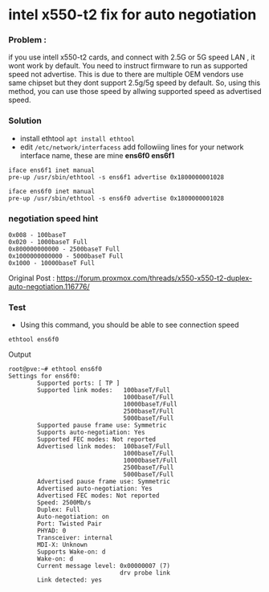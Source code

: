 # intel x550-t2 fix for auto negotiation
### Problem : 
if you use intell x550-t2 cards, and connect with 2.5G or 5G speed LAN , it wont work by default. You need to instruct firmware to run as supported speed not advertise. This is due to there are multiple OEM vendors use same chipset but they dont support 2.5g/5g speed by default. So, using this method, you can use those speed by allwing supported speed as advertised speed. 

### Solution 
- install ethtool ```apt install ethtool```
- edit ```/etc/network/interfacess```  add  followiing lines for your network interface name, these are mine **ens6f0 ens6f1**

```
iface ens6f1 inet manual
pre-up /usr/sbin/ethtool -s ens6f1 advertise 0x1800000001028

iface ens6f0 inet manual
pre-up /usr/sbin/ethtool -s ens6f0 advertise 0x1800000001028

```

### negotiation speed hint

```
0x008 - 100baseT
0x020 - 1000baseT Full
0x800000000000 - 2500baseT Full
0x1000000000000 - 5000baseT Full
0x1000 - 10000baseT Full
```

Original Post : https://forum.proxmox.com/threads/x550-x550-t2-duplex-auto-negotiation.116776/

### Test 
- Using this command, you should be able to see connection speed 
```
ethtool ens6f0
```
Output 

```
root@pve:~# ethtool ens6f0
Settings for ens6f0:
        Supported ports: [ TP ]
        Supported link modes:   100baseT/Full
                                1000baseT/Full
                                10000baseT/Full
                                2500baseT/Full
                                5000baseT/Full
        Supported pause frame use: Symmetric
        Supports auto-negotiation: Yes
        Supported FEC modes: Not reported
        Advertised link modes:  100baseT/Full
                                1000baseT/Full
                                10000baseT/Full
                                2500baseT/Full
                                5000baseT/Full
        Advertised pause frame use: Symmetric
        Advertised auto-negotiation: Yes
        Advertised FEC modes: Not reported
        Speed: 2500Mb/s
        Duplex: Full
        Auto-negotiation: on
        Port: Twisted Pair
        PHYAD: 0
        Transceiver: internal
        MDI-X: Unknown
        Supports Wake-on: d
        Wake-on: d
        Current message level: 0x00000007 (7)
                               drv probe link
        Link detected: yes
```
